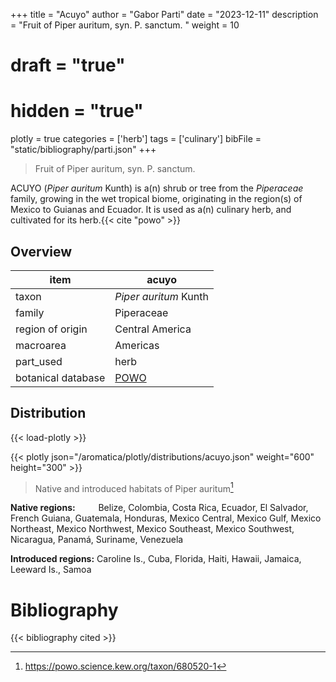 +++
title = "Acuyo"
author = "Gabor Parti"
date = "2023-12-11"
description = "Fruit of Piper auritum, syn. P. sanctum. "
weight = 10
# draft = "true"
# hidden = "true"
plotly = true
categories = ['herb']
tags = ['culinary']
bibFile = "static/bibliography/parti.json"
+++

>Fruit of Piper auritum, syn. P. sanctum.  [<i class="fab fa-wikipedia-w"></i>](https://en.wikipedia.org/wiki/Piper_auritum)

<center>



</center>

ACUYO (*Piper auritum* Kunth) is a(n) shrub or tree from the *Piperaceae* family, growing in the wet tropical biome, originating in the region(s) of Mexico to Guianas and Ecuador. It is used as a(n) culinary herb, and cultivated for its herb.{{< cite "powo" >}}

## Overview

|       item       |                       acuyo                       |
|------------------|---------------------------------------------------|
|       taxon      |               *Piper auritum* Kunth               |
|      family      |                     Piperaceae                    |
| region of origin |                  Central America                  |
|     macroarea    |                      Americas                     |
|     part_used    |                        herb                       |
|botanical database|[POWO](https://powo.science.kew.org/taxon/680520-1)|



## Distribution

{{< load-plotly >}}

{{< plotly json="/aromatica/plotly/distributions/acuyo.json" weight="600" height="300" >}}

>Native and introduced habitats of Piper auritum[^powo]

[^powo]: https://powo.science.kew.org/taxon/680520-1

<p style="text-align:left;">

**Native regions:** &ensp; &ensp; &ensp; Belize, Colombia, Costa Rica, Ecuador, El Salvador, French Guiana, Guatemala, Honduras, Mexico Central, Mexico Gulf, Mexico Northeast, Mexico Northwest, Mexico Southeast, Mexico Southwest, Nicaragua, Panamá, Suriname, Venezuela

**Introduced regions:** Caroline Is., Cuba, Florida, Haiti, Hawaii, Jamaica, Leeward Is., Samoa

</p>



# Bibliography

{{< bibliography cited >}}

